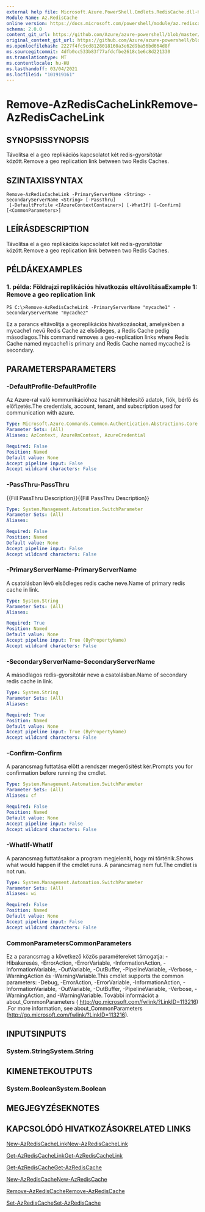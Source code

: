 ```yaml
---
external help file: Microsoft.Azure.PowerShell.Cmdlets.RedisCache.dll-Help.xml
Module Name: Az.RedisCache
online version: https://docs.microsoft.com/powershell/module/az.rediscache/remove-azrediscachelink
schema: 2.0.0
content_git_url: https://github.com/Azure/azure-powershell/blob/master/src/RedisCache/RedisCache/help/Remove-AzRedisCacheLink.md
original_content_git_url: https://github.com/Azure/azure-powershell/blob/master/src/RedisCache/RedisCache/help/Remove-AzRedisCacheLink.md
ms.openlocfilehash: 2227f4fc9cd8128018160a3e62d9ba56bd664d8f
ms.sourcegitcommit: 4dfb0cc533b83f77afdcfbe2618c1e6c8d221330
ms.translationtype: MT
ms.contentlocale: hu-HU
ms.lasthandoff: 03/04/2021
ms.locfileid: "101919161"
---
```

# <span data-ttu-id="2e606-101">Remove-AzRedisCacheLink</span><span class="sxs-lookup"><span data-stu-id="2e606-101">Remove-AzRedisCacheLink</span></span>

## <span data-ttu-id="2e606-102">SYNOPSIS</span><span class="sxs-lookup"><span data-stu-id="2e606-102">SYNOPSIS</span></span>
<span data-ttu-id="2e606-103">Távolítsa el a geo replikációs kapcsolatot két redis-gyorsítótár között.</span><span class="sxs-lookup"><span data-stu-id="2e606-103">Remove a geo replication link between two Redis Caches.</span></span>

## <span data-ttu-id="2e606-104">SZINTAXIS</span><span class="sxs-lookup"><span data-stu-id="2e606-104">SYNTAX</span></span>

```
Remove-AzRedisCacheLink -PrimaryServerName <String> -SecondaryServerName <String> [-PassThru]
 [-DefaultProfile <IAzureContextContainer>] [-WhatIf] [-Confirm] [<CommonParameters>]
```

## <span data-ttu-id="2e606-105">LEÍRÁS</span><span class="sxs-lookup"><span data-stu-id="2e606-105">DESCRIPTION</span></span>
<span data-ttu-id="2e606-106">Távolítsa el a geo replikációs kapcsolatot két redis-gyorsítótár között.</span><span class="sxs-lookup"><span data-stu-id="2e606-106">Remove a geo replication link between two Redis Caches.</span></span>

## <span data-ttu-id="2e606-107">PÉLDÁK</span><span class="sxs-lookup"><span data-stu-id="2e606-107">EXAMPLES</span></span>

### <span data-ttu-id="2e606-108">1. példa: Földrajzi replikációs hivatkozás eltávolítása</span><span class="sxs-lookup"><span data-stu-id="2e606-108">Example 1: Remove a geo replication link</span></span>
```
PS C:\>Remove-AzRedisCacheLink -PrimaryServerName "mycache1" -SecondaryServerName "mycache2"
```

<span data-ttu-id="2e606-109">Ez a parancs eltávolítja a georeplikációs hivatkozásokat, amelyekben a mycache1 nevű Redis Cache az elsődleges, a Redis Cache pedig másodlagos.</span><span class="sxs-lookup"><span data-stu-id="2e606-109">This command removes a geo-replication links where Redis Cache named mycache1 is primary and Redis Cache named mycache2 is secondary.</span></span>

## <span data-ttu-id="2e606-110">PARAMETERS</span><span class="sxs-lookup"><span data-stu-id="2e606-110">PARAMETERS</span></span>

### <span data-ttu-id="2e606-111">-DefaultProfile</span><span class="sxs-lookup"><span data-stu-id="2e606-111">-DefaultProfile</span></span>
<span data-ttu-id="2e606-112">Az Azure-ral való kommunikációhoz használt hitelesítő adatok, fiók, bérlő és előfizetés.</span><span class="sxs-lookup"><span data-stu-id="2e606-112">The credentials, account, tenant, and subscription used for communication with azure.</span></span>

```yaml
Type: Microsoft.Azure.Commands.Common.Authentication.Abstractions.Core.IAzureContextContainer
Parameter Sets: (All)
Aliases: AzContext, AzureRmContext, AzureCredential

Required: False
Position: Named
Default value: None
Accept pipeline input: False
Accept wildcard characters: False
```

### <span data-ttu-id="2e606-113">-PassThru</span><span class="sxs-lookup"><span data-stu-id="2e606-113">-PassThru</span></span>
<span data-ttu-id="2e606-114">{{Fill PassThru Description}}</span><span class="sxs-lookup"><span data-stu-id="2e606-114">{{Fill PassThru Description}}</span></span>

```yaml
Type: System.Management.Automation.SwitchParameter
Parameter Sets: (All)
Aliases:

Required: False
Position: Named
Default value: None
Accept pipeline input: False
Accept wildcard characters: False
```

### <span data-ttu-id="2e606-115">-PrimaryServerName</span><span class="sxs-lookup"><span data-stu-id="2e606-115">-PrimaryServerName</span></span>
<span data-ttu-id="2e606-116">A csatolásban lévő elsődleges redis cache neve.</span><span class="sxs-lookup"><span data-stu-id="2e606-116">Name of primary redis cache in link.</span></span>

```yaml
Type: System.String
Parameter Sets: (All)
Aliases:

Required: True
Position: Named
Default value: None
Accept pipeline input: True (ByPropertyName)
Accept wildcard characters: False
```

### <span data-ttu-id="2e606-117">-SecondaryServerName</span><span class="sxs-lookup"><span data-stu-id="2e606-117">-SecondaryServerName</span></span>
<span data-ttu-id="2e606-118">A másodlagos redis-gyorsítótár neve a csatolásban.</span><span class="sxs-lookup"><span data-stu-id="2e606-118">Name of secondary redis cache in link.</span></span>

```yaml
Type: System.String
Parameter Sets: (All)
Aliases:

Required: True
Position: Named
Default value: None
Accept pipeline input: True (ByPropertyName)
Accept wildcard characters: False
```

### <span data-ttu-id="2e606-119">-Confirm</span><span class="sxs-lookup"><span data-stu-id="2e606-119">-Confirm</span></span>
<span data-ttu-id="2e606-120">A parancsmag futtatása előtt a rendszer megerősítést kér.</span><span class="sxs-lookup"><span data-stu-id="2e606-120">Prompts you for confirmation before running the cmdlet.</span></span>

```yaml
Type: System.Management.Automation.SwitchParameter
Parameter Sets: (All)
Aliases: cf

Required: False
Position: Named
Default value: None
Accept pipeline input: False
Accept wildcard characters: False
```

### <span data-ttu-id="2e606-121">-WhatIf</span><span class="sxs-lookup"><span data-stu-id="2e606-121">-WhatIf</span></span>
<span data-ttu-id="2e606-122">A parancsmag futtatásakor a program megjeleníti, hogy mi történik.</span><span class="sxs-lookup"><span data-stu-id="2e606-122">Shows what would happen if the cmdlet runs.</span></span>
<span data-ttu-id="2e606-123">A parancsmag nem fut.</span><span class="sxs-lookup"><span data-stu-id="2e606-123">The cmdlet is not run.</span></span>

```yaml
Type: System.Management.Automation.SwitchParameter
Parameter Sets: (All)
Aliases: wi

Required: False
Position: Named
Default value: None
Accept pipeline input: False
Accept wildcard characters: False
```

### <span data-ttu-id="2e606-124">CommonParameters</span><span class="sxs-lookup"><span data-stu-id="2e606-124">CommonParameters</span></span>
<span data-ttu-id="2e606-125">Ez a parancsmag a következő közös paramétereket támogatja: -Hibakeresés, -ErrorAction, -ErrorVariable, -InformationAction, -InformationVariable, -OutVariable, -OutBuffer, -PipelineVariable, -Verbose, -WarningAction és -WarningVariable.</span><span class="sxs-lookup"><span data-stu-id="2e606-125">This cmdlet supports the common parameters: -Debug, -ErrorAction, -ErrorVariable, -InformationAction, -InformationVariable, -OutVariable, -OutBuffer, -PipelineVariable, -Verbose, -WarningAction, and -WarningVariable.</span></span> <span data-ttu-id="2e606-126">További információt a about_CommonParameters ( http://go.microsoft.com/fwlink/?LinkID=113216) .</span><span class="sxs-lookup"><span data-stu-id="2e606-126">For more information, see about_CommonParameters (http://go.microsoft.com/fwlink/?LinkID=113216).</span></span>

## <span data-ttu-id="2e606-127">INPUTS</span><span class="sxs-lookup"><span data-stu-id="2e606-127">INPUTS</span></span>

### <span data-ttu-id="2e606-128">System.String</span><span class="sxs-lookup"><span data-stu-id="2e606-128">System.String</span></span>

## <span data-ttu-id="2e606-129">KIMENETEK</span><span class="sxs-lookup"><span data-stu-id="2e606-129">OUTPUTS</span></span>

### <span data-ttu-id="2e606-130">System.Boolean</span><span class="sxs-lookup"><span data-stu-id="2e606-130">System.Boolean</span></span>

## <span data-ttu-id="2e606-131">MEGJEGYZÉSEK</span><span class="sxs-lookup"><span data-stu-id="2e606-131">NOTES</span></span>

## <span data-ttu-id="2e606-132">KAPCSOLÓDÓ HIVATKOZÁSOK</span><span class="sxs-lookup"><span data-stu-id="2e606-132">RELATED LINKS</span></span>

[<span data-ttu-id="2e606-133">New-AzRedisCacheLink</span><span class="sxs-lookup"><span data-stu-id="2e606-133">New-AzRedisCacheLink</span></span>](./New-AzRedisCacheLink.md)

[<span data-ttu-id="2e606-134">Get-AzRedisCacheLink</span><span class="sxs-lookup"><span data-stu-id="2e606-134">Get-AzRedisCacheLink</span></span>](./Get-AzRedisCacheLink.md)

[<span data-ttu-id="2e606-135">Get-AzRedisCache</span><span class="sxs-lookup"><span data-stu-id="2e606-135">Get-AzRedisCache</span></span>](./Get-AzRedisCache.md)

[<span data-ttu-id="2e606-136">New-AzRedisCache</span><span class="sxs-lookup"><span data-stu-id="2e606-136">New-AzRedisCache</span></span>](./New-AzRedisCache.md)

[<span data-ttu-id="2e606-137">Remove-AzRedisCache</span><span class="sxs-lookup"><span data-stu-id="2e606-137">Remove-AzRedisCache</span></span>](./Remove-AzRedisCache.md)

[<span data-ttu-id="2e606-138">Set-AzRedisCache</span><span class="sxs-lookup"><span data-stu-id="2e606-138">Set-AzRedisCache</span></span>](./Set-AzRedisCache.md)